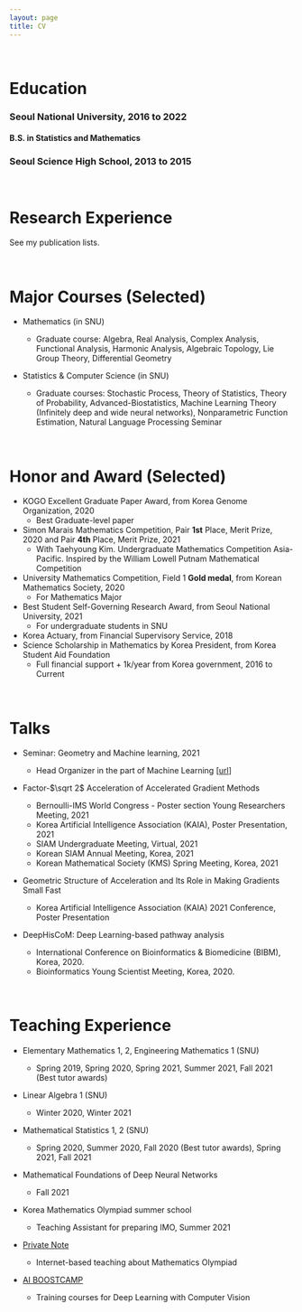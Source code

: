 ```yaml
---
layout: page
title: CV
---
```


<br/>


# Education
### Seoul National University, 2016 to 2022
#### B.S. in Statistics and Mathematics
### Seoul Science High School, 2013 to 2015
<br/>

# Research Experience
See my publication lists.


<br/>

# Major Courses (Selected)
* Mathematics (in SNU)
  * Graduate course: Algebra, Real Analysis, Complex Analysis, Functional Analysis, Harmonic Analysis, Algebraic Topology, Lie Group Theory, Differential Geometry

* Statistics & Computer Science (in SNU)
  * Graduate courses: Stochastic Process, Theory of Statistics, Theory of Probability, Advanced-Biostatistics, Machine Learning Theory (Infinitely deep and wide neural networks), Nonparametric Function Estimation, Natural Language Processing Seminar

<br/>


# Honor and Award (Selected)
* KOGO Excellent Graduate Paper Award, from Korea Genome Organization, 2020
  * Best Graduate-level paper
* Simon Marais Mathematics Competition, Pair **1st** Place, Merit Prize, 2020 and Pair **4th** Place, Merit Prize, 2021
  * With Taehyoung Kim. Undergraduate Mathematics Competition Asia-Pacific. Inspired by the William Lowell Putnam Mathematical Competition
* University Mathematics Competition, Field 1 **Gold medal**, from Korean Mathematics Society, 2020
  * For Mathematics Major 
* Best Student Self-Governing Research Award, from Seoul National University, 2021
  * For undergraduate students in SNU
* Korea Actuary, from Financial Supervisory Service, 2018
* Science Scholarship in Mathematics by Korea President, from Korea Student Aid Foundation
  * Full financial support + 1k/year from Korea government, 2016 to Current


<br/>

# Talks
* Seminar: Geometry and Machine learning, 2021
  * Head Organizer in the part of Machine Learning [[url](https://sites.google.com/view/snu-21-fall-geometry-seminar/home)]

* Factor-$\sqrt 2$ Acceleration of Accelerated Gradient Methods
  * Bernoulli-IMS World Congress - Poster section Young Researchers Meeting, 2021
  * Korea Artificial Intelligence Association (KAIA), Poster Presentation, 2021
  * SIAM Undergraduate Meeting, Virtual, 2021
  * Korean SIAM Annual Meeting, Korea, 2021
  * Korean Mathematical Society (KMS) Spring Meeting, Korea, 2021

* Geometric Structure of Acceleration and Its Role in Making Gradients Small Fast
  * Korea Artificial Intelligence Association (KAIA) 2021 Conference, Poster Presentation

* DeepHisCoM: Deep Learning-based pathway analysis
  * International Conference on Bioinformatics \& Biomedicine (BIBM), Korea, 2020.
  * Bioinformatics Young Scientist Meeting, Korea, 2020. 

<br/>

# Teaching Experience
* Elementary Mathematics 1, 2, Engineering Mathematics 1 (SNU)
  * Spring 2019, Spring 2020, Spring 2021, Summer 2021, Fall 2021 (Best tutor awards)

* Linear Algebra 1 (SNU)
  * Winter 2020, Winter 2021

* Mathematical Statistics 1, 2 (SNU)
  * Spring 2020, Summer 2020, Fall 2020 (Best tutor awards), Spring 2021, Fall 2021
* Mathematical Foundations of Deep Neural Networks
  * Fall 2021

* Korea Mathematics Olympiad summer school
  * Teaching Assistant for preparing IMO, Summer 2021

* [Private Note](https://privatenote.co.kr/) 
  * Internet-based teaching about Mathematics Olympiad
 
* [AI BOOSTCAMP](https://boostcamp.connect.or.kr/) 
  * Training courses for Deep Learning with Computer Vision 
